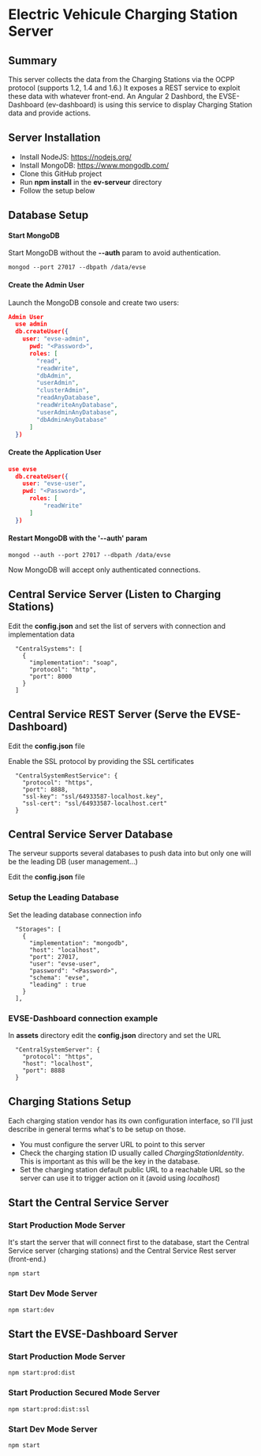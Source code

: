 # Electric Vehicule Charging Station Server
## Summary
This server collects the data from the Charging Stations via the OCPP protocol (supports 1.2, 1.4 and 1.6.)
It exposes a REST service to exploit these data with whatever front-end.
An Angular 2  Dashbord, the EVSE-Dashboard (ev-dashboard) is using this service to display Charging Station data and provide actions.

## Server Installation
* Install NodeJS: https://nodejs.org/
* Install MongoDB: https://www.mongodb.com/
* Clone this GitHub project
* Run **npm install** in the **ev-serveur** directory
* Follow the setup below

## Database Setup

#### Start MongoDB
Start MongoDB without the **--auth** param to avoid authentication.
```
mongod --port 27017 --dbpath /data/evse
```

#### Create the Admin User

Launch the MongoDB console and create two users:

```json
Admin User
  use admin
  db.createUser({
    user: "evse-admin",
	  pwd: "<Password>",
	  roles: [
        "read",
        "readWrite",
        "dbAdmin",
        "userAdmin",
        "clusterAdmin",
        "readAnyDatabase",
        "readWriteAnyDatabase",
        "userAdminAnyDatabase",
        "dbAdminAnyDatabase"
	  ]
  })
```

#### Create the Application User
```json
use evse
  db.createUser({
    user: "evse-user",
    pwd: "<Password>",
	  roles: [
		  "readWrite"
	  ]
  })
```

#### Restart MongoDB with the '--auth' param
```
mongod --auth --port 27017 --dbpath /data/evse
```
Now MongoDB will accept only authenticated connections.

## Central Service Server (Listen to Charging Stations)

Edit the **config.json** and set the list of servers with connection and implementation data
```
  "CentralSystems": [
    {
      "implementation": "soap",
      "protocol": "http",
      "port": 8000
    }
  ]
```

## Central Service REST Server (Serve the EVSE-Dashboard)

Edit the **config.json** file

Enable the SSL protocol by providing the SSL certificates
```
  "CentralSystemRestService": {
    "protocol": "https",
    "port": 8888,
    "ssl-key": "ssl/64933587-localhost.key",
    "ssl-cert": "ssl/64933587-localhost.cert"
  }
```

## Central Service Server Database

The serveur supports several databases to push data into but only one will be the leading DB (user management...)

Edit the **config.json** file

### Setup the Leading Database
Set the leading database connection info
```
  "Storages": [
    {
      "implementation": "mongodb",
      "host": "localhost",
      "port": 27017,
      "user": "evse-user",
      "password": "<Password>",
      "schema": "evse",
      "leading" : true
    }
  ],
```

### EVSE-Dashboard connection example

In **assets** directory edit the **config.json** directory and set the URL
```
  "CentralSystemServer": {
    "protocol": "https",
    "host": "localhost",
    "port": 8888
  }
```

## Charging Stations Setup
Each charging station vendor has its own configuration interface, so I'll just describe in general terms what's to be setup on those.
* You must configure the server URL to point to this server
* Check the charging station ID usually called *ChargingStationIdentity*. This is important as this will be the key in the database.
* Set the charging station default public URL to a reachable URL so the server can use it to trigger action on it (avoid using *localhost*)

## Start the Central Service Server

### Start Production Mode Server
It's start the server that will connect first to the database, start the Central Service server (charging stations) and the Central Service Rest server (front-end.)
```
npm start
```
### Start Dev Mode Server
```
npm start:dev
```

## Start the EVSE-Dashboard Server

### Start Production Mode Server
```
npm start:prod:dist
```
### Start Production Secured Mode Server
```
npm start:prod:dist:ssl
```
### Start Dev Mode Server
```
npm start
```
